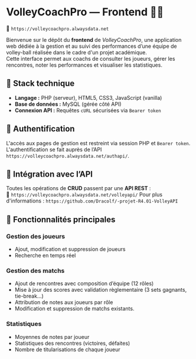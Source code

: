 # VolleyCoachPro — Frontend 🎯🏐
📍 `https://volleycoachpro.alwaysdata.net`

Bienvenue sur le dépôt du **frontend** de *VolleyCoachPro*, une application web dédiée à la gestion et au suivi des performances d’une équipe de volley-ball réalisée dans le cadre d'un projet académique.  
Cette interface permet aux coachs de consulter les joueurs, gérer les rencontres, noter les performances et visualiser les statistiques.

## 🧱 Stack technique

- **Langage :** PHP (serveur), HTML5, CSS3, JavaScript (vanilla)
- **Base de données :** MySQL (gérée côté API)
- **Connexion API :** Requêtes `cURL` sécurisées via `Bearer token`

## 🔐 Authentification

L'accès aux pages de gestion est restreint via session PHP et `Bearer token`.  
L'authentification se fait auprès de l’API `https://volleycoachpro.alwaysdata.net/authapi/`.

## 🔗 Intégration avec l’API

Toutes les opérations de **CRUD** passent par une **API REST** :  
📍 `https://volleycoachpro.alwaysdata.net/volleyapi/`
Pour plus d'informations : `https://github.com/Dracolf/-projet-R4.01-VolleyAPI`

## 🧪 Fonctionnalités principales

### Gestion des joueurs
- Ajout, modification et suppression de joueurs
- Recherche en temps réel

### Gestion des matchs
- Ajout de rencontres avec composition d’équipe (12 rôles)
- Mise à jour des scores avec validation règlementaire (3 sets gagnants, tie-break…)
- Attribution de notes aux joueurs par rôle
- Modification et suppression de matchs existants.

### Statistiques
- Moyennes de notes par joueur
- Statistiques des rencontres (victoires, défaites)
- Nombre de titularisations de chaque joueur


